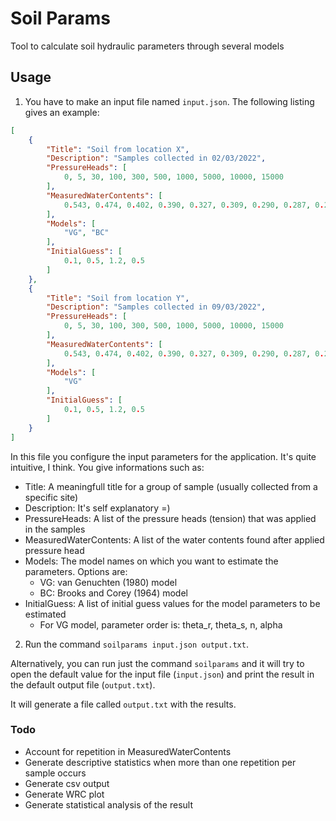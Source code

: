 # Soil Params

Tool to calculate soil hydraulic parameters through several models

## Usage

1. You have to make an input file named `input.json`. The following listing gives an example:

```json
[
    {
        "Title": "Soil from location X",
        "Description": "Samples collected in 02/03/2022",
        "PressureHeads": [
            0, 5, 30, 100, 300, 500, 1000, 5000, 10000, 15000
        ],
        "MeasuredWaterContents": [
            0.543, 0.474, 0.402, 0.390, 0.327, 0.309, 0.290, 0.287, 0.286, 0.280
        ],
        "Models": [
            "VG", "BC"
        ],
        "InitialGuess": [
            0.1, 0.5, 1.2, 0.5
        ]
    },
    {
        "Title": "Soil from location Y",
        "Description": "Samples collected in 09/03/2022",
        "PressureHeads": [
            0, 5, 30, 100, 300, 500, 1000, 5000, 10000, 15000
        ],
        "MeasuredWaterContents": [
            0.543, 0.474, 0.402, 0.390, 0.327, 0.309, 0.290, 0.287, 0.286, 0.280
        ],
        "Models": [
            "VG"
        ],
        "InitialGuess": [
            0.1, 0.5, 1.2, 0.5
        ]
    }
]
```

In this file you configure the input parameters for the application. It's quite intuitive, I think. You give informations such as:

- Title: A meaningfull title for a group of sample (usually collected from a specific site)
- Description: It's self explanatory =)
- PressureHeads: A list of the pressure heads (tension) that was applied in the samples
- MeasuredWaterContents: A list of the water contents found after applied pressure head
- Models: The model names on which you want to estimate the parameters. Options are:
  - VG: van Genuchten (1980) model
  - BC: Brooks and Corey (1964) model
- InitialGuess: A list of initial guess values for the model parameters to be estimated
  - For VG model, parameter order is: theta_r, theta_s, n, alpha

2. Run the command `soilparams input.json output.txt`.

Alternatively, you can run just the command `soilparams` and it will try to open the default value for the input file (`input.json`) and print the result in the default output file (`output.txt`).

It will generate a file called `output.txt` with the results.

### Todo

- Account for repetition in MeasuredWaterContents
- Generate descriptive statistics when more than one repetition per sample occurs
- Generate csv output
- Generate WRC plot
- Generate statistical analysis of the result
